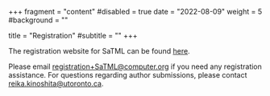 +++
fragment = "content"
#disabled = true
date = "2022-08-09"
weight = 5
#background = ""

title = "Registration"
#subtitle = ""
+++

The registration website for SaTML can be found [here](https://web.cvent.com/event/42f10b0f-50cd-49af-8da7-30c5198d0c98/summary).

Please email [registration+SaTML@computer.org](mailto:registration+SaTML@computer.org) if you need any registration
assistance. For questions regarding author submissions, please contact
[reika.kinoshita@utoronto.ca](mailto:reika.kinoshita@utoronto.ca).